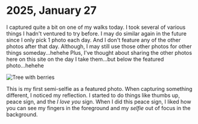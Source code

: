 # 2025, January 27

I captured quite a bit on one of my walks today. I took several of various things I hadn't ventured to try before. I may do similar again in the future since I only pick 1 photo each day. And I don't feature any of the other photos after that day. Although, I may still use those other photos for other things someday...hehehe Plus, I've thought about sharing the other photos here on this site on the day I take them...but below the featured photo...hehehe

![Tree with berries](/photos/photo-a-day/2025/01/media/IMG_5406.jpeg)

This is my first semi-selfie as a featured photo. When capturing something different, I noticed my reflection. I started to do things like thumbs up, peace sign, and the *I love you* sign. When I did this peace sign, I liked how you can see my fingers in the foreground and my *selfie* out of focus in the background.
